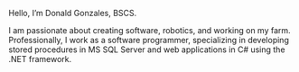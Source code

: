 Hello, I’m Donald Gonzales, BSCS.

I am passionate about creating software, robotics, and working on my farm. Professionally, I work as a software programmer, specializing in developing stored procedures in MS SQL Server and web applications in C# using the .NET framework.



<!---
dgonzales86/dgonzales86 is a ✨ special ✨ repository because its `README.md` (this file) appears on your GitHub profile.
You can click the Preview link to take a look at your changes.
--->
